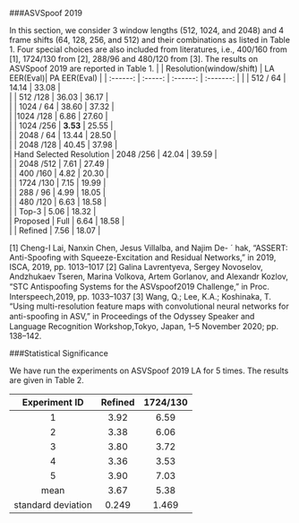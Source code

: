 ###ASVSpoof 2019

In this section, we consider 3 window lengths (512, 1024, and 2048) and 4 frame shifts (64, 128, 256, and 512) and their combinations as listed in Table 1. Four special choices are also included from literatures, i.e., 400/160 from [1], 1724/130 from [2], 288/96 and 480/120 from [3].
The results on ASVSpoof 2019 are reported in Table 1.
|    | Resolution(window/shift) | LA EER(Eval)| PA EER(Eval) | 
| :------: | :-----: | :------: | :-------: | 
|     | 512 / 64 | 14.14 | 33.08 |      
|  | 512 /128 | 36.03 | 36.17 |       
|  | 1024 / 64 | 38.60 | 37.32 |       
|  |1024 /128 | 6.86  | 27.60 |      
|  | 1024 /256 | **3.53**  | 25.55 |  
|  | 2048 / 64 | 13.44 | 28.50 |     
|  | 2048 /128 | 40.45 | 37.98 |     
| Hand Selected Resolution | 2048 /256 | 42.04 | 39.59 |    
|  | 2048 /512 | 7.61  | 27.49 |    
|  | 400 /160 | 4.82  | 20.30 |    
|  | 1724 /130 | 7.15  | 19.99 |    
|  | 288 / 96 | 4.99  | 18.05 |     
|  | 480 /120 | 6.63  | 18.58 |     
|  | Top-3 | 5.06  | 18.32 |    
| Proposed | Full | 6.64  | 18.58 |   
|    | Refined | 7.56  | 18.07 |   
> 
[1] Cheng-I Lai, Nanxin Chen, Jesus Villalba, and Najim De- ´ hak, “ASSERT: Anti-Spoofing with Squeeze-Excitation and Residual Networks,” in 2019, ISCA, 2019, pp. 1013–1017
[2] Galina Lavrentyeva, Sergey Novoselov, Andzhukaev Tseren, Marina Volkova, Artem Gorlanov, and Alexandr Kozlov, “STC Antispooﬁng Systems for the ASVspoof2019 Challenge,” in Proc. Interspeech,2019, pp. 1033–1037
[3] Wang, Q.; Lee, K.A.; Koshinaka, T. “Using multi-resolution feature maps with convolutional neural networks for anti-spooﬁng in ASV,” in Proceedings of the Odyssey Speaker and Language Recognition Workshop,Tokyo, Japan, 1–5 November 2020; pp. 138–142.

###Statistical Significance

We have run the experiments on ASVSpoof 2019 LA for 5 times. The results are given in Table 2.

| Experiment ID | Refined| 1724/130 | 
| :------: | :-----: | :------: |
| 1 | 3.92 | 6.59 |
| 2 | 3.38 | 6.06 |
| 3 | 3.80 | 3.72 |
| 4 | 3.36 | 3.53 |
| 5 | 3.90 | 7.03 |
| mean | 3.67 | 5.38 |
| standard deviation | 0.249 | 1.469 |
